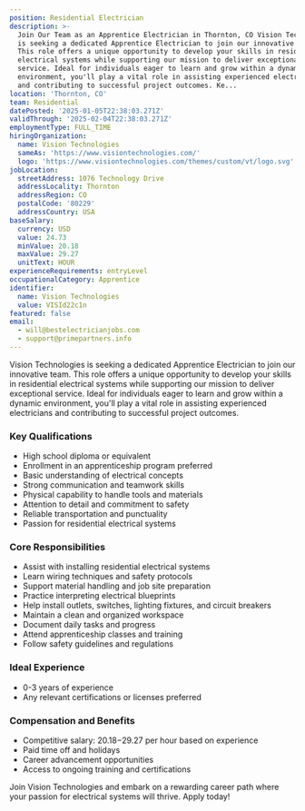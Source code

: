 ```yaml
---
position: Residential Electrician
description: >-
  Join Our Team as an Apprentice Electrician in Thornton, CO Vision Technologies
  is seeking a dedicated Apprentice Electrician to join our innovative team.
  This role offers a unique opportunity to develop your skills in residential
  electrical systems while supporting our mission to deliver exceptional
  service. Ideal for individuals eager to learn and grow within a dynamic
  environment, you'll play a vital role in assisting experienced electricians
  and contributing to successful project outcomes. Ke...
location: 'Thornton, CO'
team: Residential
datePosted: '2025-01-05T22:38:03.271Z'
validThrough: '2025-02-04T22:38:03.271Z'
employmentType: FULL_TIME
hiringOrganization:
  name: Vision Technologies
  sameAs: 'https://www.visiontechnologies.com/'
  logo: 'https://www.visiontechnologies.com/themes/custom/vt/logo.svg'
jobLocation:
  streetAddress: 1076 Technology Drive
  addressLocality: Thornton
  addressRegion: CO
  postalCode: '80229'
  addressCountry: USA
baseSalary:
  currency: USD
  value: 24.73
  minValue: 20.18
  maxValue: 29.27
  unitText: HOUR
experienceRequirements: entryLevel
occupationalCategory: Apprentice
identifier:
  name: Vision Technologies
  value: VISId22c1n
featured: false
email:
  - will@bestelectricianjobs.com
  - support@primepartners.info
---
```



Vision Technologies is seeking a dedicated Apprentice Electrician to join our innovative team. This role offers a unique opportunity to develop your skills in residential electrical systems while supporting our mission to deliver exceptional service. Ideal for individuals eager to learn and grow within a dynamic environment, you'll play a vital role in assisting experienced electricians and contributing to successful project outcomes.

### Key Qualifications

- High school diploma or equivalent
- Enrollment in an apprenticeship program preferred
- Basic understanding of electrical concepts
- Strong communication and teamwork skills
- Physical capability to handle tools and materials
- Attention to detail and commitment to safety
- Reliable transportation and punctuality
- Passion for residential electrical systems

### Core Responsibilities

- Assist with installing residential electrical systems
- Learn wiring techniques and safety protocols
- Support material handling and job site preparation
- Practice interpreting electrical blueprints
- Help install outlets, switches, lighting fixtures, and circuit breakers
- Maintain a clean and organized workspace
- Document daily tasks and progress
- Attend apprenticeship classes and training
- Follow safety guidelines and regulations

### Ideal Experience

- 0-3 years of experience
- Any relevant certifications or licenses preferred

### Compensation and Benefits

- Competitive salary: $20.18-$29.27 per hour based on experience
- Paid time off and holidays
- Career advancement opportunities
- Access to ongoing training and certifications

Join Vision Technologies and embark on a rewarding career path where your passion for electrical systems will thrive. Apply today!
